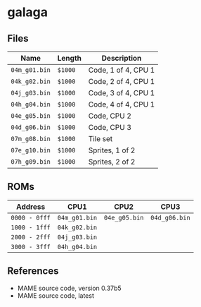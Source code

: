 # galaga

## Files

| Name | Length | Description |
|-|-|-|
| `04m_g01.bin` | `$1000` | Code, 1 of 4, CPU 1
| `04k_g02.bin` | `$1000` | Code, 2 of 4, CPU 1
| `04j_g03.bin` | `$1000` | Code, 3 of 4, CPU 1
| `04h_g04.bin` | `$1000` | Code, 4 of 4, CPU 1
| `04e_g05.bin` | `$1000` | Code, CPU 2
| `04d_g06.bin` | `$1000` | Code, CPU 3
| `07m_g08.bin` | `$1000` | Tile set
| `07e_g10.bin` | `$1000` | Sprites, 1 of 2
| `07h_g09.bin` | `$1000` | Sprites, 2 of 2

## ROMs

| Address | CPU1 | CPU2 | CPU3 |
|-|-|-|-|
| `0000 - 0fff` | `04m_g01.bin` | `04e_g05.bin` | `04d_g06.bin` |
| `1000 - 1fff` | `04k_g02.bin` | | |
| `2000 - 2fff` | `04j_g03.bin` | | |
| `3000 - 3fff` | `04h_g04.bin` | | |

## References

- MAME source code, version 0.37b5
- MAME source code, latest